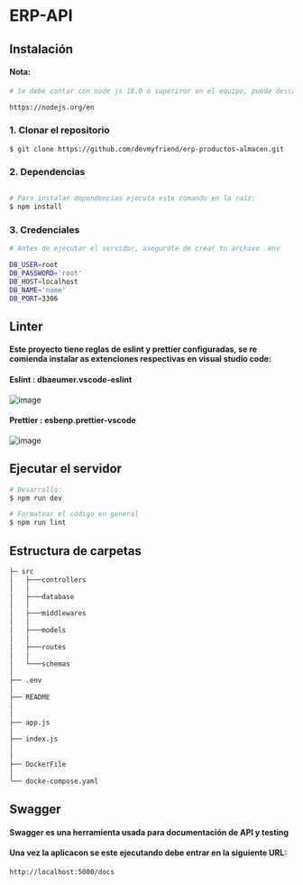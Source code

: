 # ERP-API

## Instalación
#### Nota:
```bash
# Se debe contar con node js 18.0 o superiror en el equipo, puede descargar el recurso en:

https://nodejs.org/en 
```

### 1. Clonar el repositorio
    $ git clone https://github.com/devmyfriend/erp-productos-almacen.git
### 2. Dependencias
```bash

# Para instalar dependencias ejecuta este comando en la raíz:
$ npm install

```
### 3. Credenciales

```bash
# Antes de ejecutar el servidor, asegurate de crear tu archivo .env

DB_USER=root
DB_PASSWORD='root'
DB_HOST=localhost
DB_NAME='name'
DB_PORT=3306


```
## Linter
#### Este proyecto tiene reglas de eslint y prettier configuradas, se re comienda instalar as extenciones respectivas en visual studio code:

#### Eslint : dbaeumer.vscode-eslint

![image](https://user-images.githubusercontent.com/85807291/223141938-3e1dc625-0ca6-4074-b227-9dcfb6aadf47.png)


#### Prettier : esbenp.prettier-vscode

![image](https://user-images.githubusercontent.com/85807291/223141790-e59a323f-834b-461f-bccf-c767ce136354.png)


## Ejecutar el servidor
```bash
# Desarrollo:
$ npm run dev

# Formatear el código en general
$ npm run lint
```



## Estructura de carpetas
```bash
├─ src
│   ├───controllers
│   │
│   ├───database
│   │
│   ├───middlewares
│   │
│   ├───models
│   │
│   ├───routes
│   │
│   └───schemas
│
├── .env
│
├── README
│
│
├── app.js
│
├── index.js
│
│
├── DockerFile
│ 
└── docke-compose.yaml
```

## Swagger

#### Swagger es una herramienta usada para documentación de API y testing

#### Una vez la aplicacon se este ejecutando debe entrar en la siguiente URL:

    http://localhost:5000/docs




